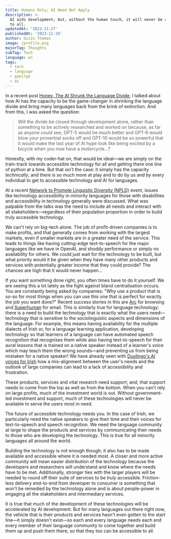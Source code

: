 ```yaml
---
title: Humans Only; AI Need Not Apply
description: >-
  AI aids development; but, without the human touch, it will never be accessible
  to all.
updatedAt: '2023-11-27'
publishedAt: '2023-11-26'
author: Oisín Thomas
image: /profile.png
majorTag: Thoughts
subTag: Tech
language: en
tags:
  - tech
  - language
  - gaeilge
  - ai
---
```


In a recent post [Honey, The AI Shrunk the Language Divide](https://oisinthomas.com/blog/ai-shrunk-the-language-divide), I talked about how AI has the capacity to be the game-changer in shrinking the language divide and bring many languages back from the brink of extinction. And from this, I was asked the question:

> Will the divide be closed through development alone, rather than something to be actively researched and worked on because, as far as anyone could see, GPT-5 would be much better and GPT-6 would blow your proverbial socks off and GPT-10 would be so powerful that it would make the last year of AI hype look like being excited by a bicycle when you now have a motorcycle...?

Honestly, with my coder-hat on, that would be ideal—we are simply on the train-track towards accessible technology for all and getting there one line of python at a time. But that isn't the case: it simply has the capacity *technically*, and there is so much more at play and to do by us and by every individual to get to accessible technology and AI for languages.

At a recent [Network to Promote Linguistic Diversity (NPLD)](https://www.npld.eu/) event, issues like technology accessibility in minority languages for those with disabilities and accessibility in technology generally were discussed. What was palpable from the talks was the need to include all needs and interact with all stakeholders—regardless of their population proportion in order to build truly accessible technology.

We can't rely on big-tech alone. The job of profit-driven companies is to make profits, and that generally comes from working with the largest markets, even if smaller markets are in a greater need of the service. This leads to things like having cutting-edge text-to-speech for the major languages like we have in OpenAI, and shoddy performance or simply no availability for others. We could just wait for the technology to be built, but what priority would it be given when they have many other products and services with potentially greater income that they could provide? The chances are high that it would never happen...

If you want something done right, you often times have to do it yourself. We are seeing this a lot lately as the fight against bland centralisation occurs. You are constantly being asked by companies: "Why use a product that is so-so for most things when you can use this one that is perfect for exactly the job you want done?" Recent success stories in this are [Arc](https://arc.net/) for browsing and [Superhuman](https://superhuman.com/) for email. This is similarly true for language technology: there is a need to build the technology that is exactly what the users need—technology that is sensitive to the sociolinguistic aspects and dimensions of the language. For example, this means having availability for the multiple dialects of Irish or, for a language learning application, developing technology so that learners of a language can have automated speech recognition that recognises them while also having text-to-speech for their aural lessons that is trained on a native speaker instead of a learner's voice which may teach them the wrong sounds—and preventing us from being mistaken for a native speaker! We have already seen with [Duolingo's AI voices for Irish](https://tuairisc.ie/cainteoir-duchais-gaeilge-cloiste-den-uair-dheireanach-ar-an-aip-foghlama-teanga/) how a mis-alignment between the user's needs and the outlook of large companies can lead to a lack of accessibility and frustration.

These products, services and vital research need support; and, that support needs to come from the top as well as from the bottom. When you can't rely on large profits, much of the investment world is out. Without government-led investment and support, much of these technologies will never be available to serve the users most in need. 

The future of accessible technology needs you. In the case of Irish, we particularly need the native speakers to give their time and their voices for text-to-speech and speech recognition. We need the language community at large to shape the products and services by communicating their needs to those who are developing the technology. This is true for all minority languages all around the world.

Building the technology is not enough though; it also has to be made available and accessible where it is needed most. A closer and more active community will mean easier distribution of the technology because the developers and researchers will understand and know where the needs have to be met. Additionally, stronger ties with the larger players will be needed to round off their suite of services to be *truly* accessible. Friction-less delivery end-to-end from developer to consumer is something that won't be remedied by the technology alone and is about people-power in engaging all the stakeholders and intermediary services.

It is true that much of the development of these technologies will be accelerated by AI development. But for many languages out there right now, the vehicle that is their products and services hasn't even gotten to the start line—it simply doesn't exist—so each and every language needs each and every member of their language community to come together and build them up and push them there, so that they too can be accessible to all.
